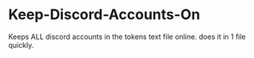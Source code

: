 # Keep-Discord-Accounts-On
Keeps ALL discord accounts in the tokens text file online. does it in 1 file quickly.
